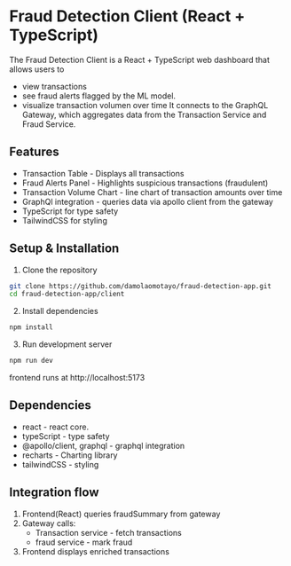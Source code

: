 # Fraud Detection Client (React + TypeScript)

The Fraud Detection Client is a React + TypeScript web dashboard that allows users to

- view transactions
- see fraud alerts flagged by the ML model.
- visualize transaction volumen over time
  It connects to the GraphQL Gateway, which aggregates data from the Transaction Service and Fraud Service.

## Features

- Transaction Table - Displays all transactions
- Fraud Alerts Panel - Highlights suspicious transactions (fraudulent)
- Transaction Volume Chart - line chart of transaction amounts over time
- GraphQl integration - queries data via apollo client from the gateway
- TypeScript for type safety
- TailwindCSS for styling

## Setup & Installation

1. Clone the repository

```bash
git clone https://github.com/damolaomotayo/fraud-detection-app.git
cd fraud-detection-app/client
```

2. Install dependencies

```bash
npm install
```

3. Run development server

```bash
npm run dev
```

frontend runs at http://localhost:5173

## Dependencies

- react - react core.
- typeScript - type safety
- @apollo/client, graphql - graphql integration
- recharts - Charting library
- tailwindCSS - styling

## Integration flow

1. Frontend(React) queries fraudSummary from gateway
2. Gateway calls:
   - Transaction service - fetch transactions
   - fraud service - mark fraud
3. Frontend displays enriched transactions
